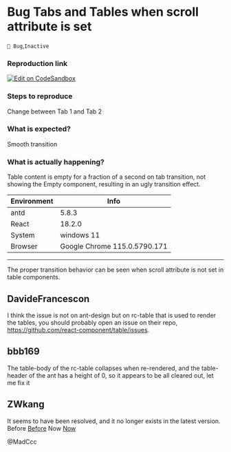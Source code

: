 # Bug Tabs and Tables when scroll attribute is set

`🐛 Bug`,`Inactive`

### Reproduction link

[![Edit on CodeSandbox](https://codesandbox.io/static/img/play-codesandbox.svg)](https://codesandbox.io/s/react-tabs-table-bug-4tk5lv?file=/index.js)

### Steps to reproduce

Change between Tab 1 and Tab 2

### What is expected?

Smooth transition

### What is actually happening?

Table content is empty for a fraction of a second on tab transition, not showing the Empty component, resulting in an ugly transition effect.

| Environment | Info                         |
| ----------- | ---------------------------- |
| antd        | 5.8.3                        |
| React       | 18.2.0                       |
| System      | windows 11                   |
| Browser     | Google Chrome 115.0.5790.171 |

---

The proper transition behavior can be seen when scroll attribute is not set in table components.

<!-- generated by ant-design-issue-helper. DO NOT REMOVE -->

## DavideFrancescon

I think the issue is not on ant-design but on rc-table that is used to render the tables, you should probably open an issue on their repo, https://github.com/react-component/table/issues.

## bbb169

The table-body of the rc-table collapses when re-rendered, and the table-header of the ant has a height of 0, so it appears to be all cleared out, let me fix it

## ZWkang

It seems to have been resolved, and it no longer exists in the latest version.
Before [Before](https://codesandbox.io/s/react-tabs-table-bug-forked-mdyj6p)
Now [Now](https://codesandbox.io/s/react-tabs-table-bug-forked-sc6g5d?file=/index.js)

@MadCcc
